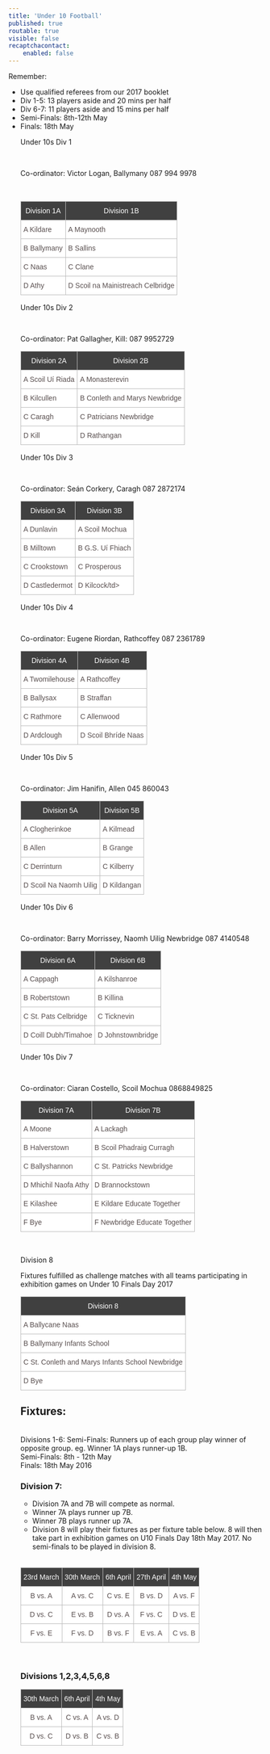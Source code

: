 ```yaml
---
title: 'Under 10 Football'
published: true
routable: true
visible: false
recaptchacontact:
    enabled: false
---
```


Remember:
<ul>
<li>Use qualified referees from our 2017 booklet</li>
<li>Div 1-5: 13 players aside and 20 mins per half</li>
<li>Div 6-7: 11 players aside and 15 mins per half</li>
<li>Semi-Finals: 8th-12th May</li>
<li>Finals: 18th May</li>
 

Under 10s Div 1
<html>
<br>

Co-ordinator: Victor Logan, Ballymany 087 994 9978

<br>
<table class="tg">
<tr>
<th class="tg-031e">Division 1A</th>
<th class="tg-031e">Division 1B</th>
</tr>
<tr>
<td class="tg-031e">A Kildare</td>
<td class="tg-031e">A Maynooth</td>
</tr>
<tr>
<td class="tg-031e">B Ballymany</td>
<td class="tg-031e">B Sallins</td>
</tr>
<tr>
<td class="tg-031e">C Naas</td>
<td class="tg-031e">C Clane</td>
</tr>
<tr>
<td class="tg-031e">D Athy</td>
<td class="tg-031e">D Scoil na Mainistreach Celbridge</td>
</tr>
</table>

Under 10s Div 2

<br>

 

Co-ordinator: Pat Gallagher, Kill: 087 9952729
<br>
<table class="tg">
<tr>
<th class="tg-031e">Division 2A</th>
<th class="tg-031e">Division 2B</th>
</tr>
<tr>
<td class="tg-031e">A Scoil Uí Riada</td>
<td class="tg-031e">A Monasterevin</td>
</tr>
<tr>
<td class="tg-031e">B Kilcullen</td>
<td class="tg-031e">B Conleth and Marys Newbridge</td>
</tr>
<tr>
<td class="tg-031e">C Caragh</td>
<td class="tg-031e">C Patricians Newbridge</td>
</tr>
<tr>
<td class="tg-031e">D Kill</td>
<td class="tg-031e">D Rathangan</td>
</tr>
</table>

Under 10s Div 3

<br>

 

Co-ordinator: Seán Corkery, Caragh 087 2872174
<br>
<table class="tg">
<tr>
<th class="tg-031e">Division 3A</th>
<th class="tg-031e">Division 3B</th>
</tr>
<tr>
<td class="tg-031e">A Dunlavin</td>
<td class="tg-031e">A Scoil Mochua</td>
</tr>
<tr>
<td class="tg-031e">B Milltown</td>
<td class="tg-031e">B G.S. Uí Fhiach</td>
</tr>
<tr>
<td class="tg-031e">C Crookstown</td>
<td class="tg-031e">C Prosperous</td>
</tr>
<tr>
<td class="tg-031e">D Castledermot</td>
<td class="tg-031e">D Kilcock/td>
</tr>
</table>

 

Under 10s Div 4

<br>

 

Co-ordinator: Eugene Riordan, Rathcoffey 087 2361789
<br>
<table class="tg">
<tr>
<th class="tg-031e">Division 4A</th>
<th class="tg-031e">Division 4B</th>
</tr>
<tr>
<td class="tg-031e">A Twomilehouse</td>
<td class="tg-031e">A Rathcoffey</td>
</tr>
<tr>
<td class="tg-031e">B Ballysax</td>
<td class="tg-031e">B Straffan</td>
</tr>
<tr>
<td class="tg-031e">C Rathmore</td>
<td class="tg-031e">C Allenwood</td>
</tr>
<tr>
<td class="tg-031e">D Ardclough</td>
<td class="tg-031e">D Scoil Bhríde Naas</td>
</tr>
</table>

Under 10s Div 5

<br>

 

Co-ordinator: Jim Hanifin, Allen 045 860043
<br>
<table class="tg">
<tr>
<th class="tg-031e">Division 5A</th>
<th class="tg-031e">Division 5B</th>
</tr>
<tr>
<td class="tg-031e">A Clogherinkoe</td>
<td class="tg-031e">A Kilmead</td>
</tr>
<tr>
<td class="tg-031e">B Allen</td>
<td class="tg-031e">B Grange</td>
</tr>
<tr>
<td class="tg-031e">C Derrinturn</td>
<td class="tg-031e">C Kilberry</td>
</tr>
<tr>
<td class="tg-031e">D Scoil Na Naomh Uilig</td>
<td class="tg-031e">D Kildangan</td>
</tr>
</table>

Under 10s Div 6

<br>

Co-ordinator: Barry Morrissey, Naomh Uilig Newbridge 087 4140548
<br>
<table class="tg">
<tr>
<th class="tg-031e">Division 6A</th>
<th class="tg-031e">Division 6B</th>
</tr>
<tr>
<td class="tg-031e">A Cappagh</td>
<td class="tg-031e">A Kilshanroe</td>
</tr>
<tr>
<td class="tg-031e">B Robertstown</td>
<td class="tg-031e">B Killina</td>
</tr>
<tr>
<td class="tg-031e">C St. Pats Celbridge</td>
<td class="tg-031e">C Ticknevin</td>
</tr>
<tr>
<td class="tg-031e">D Coill Dubh/Timahoe</td>
<td class="tg-031e">D Johnstownbridge</td>
</tr>
</table>

Under 10s Div 7

<br>

 

<p>Co-ordinator: Ciaran Costello, Scoil Mochua 0868849825</p>
<table class="tg">
<tr>
<th class="tg-031e">Division 7A</th>
<th class="tg-031e">Division 7B</th>

</tr>
<tr>
<td class="tg-031e">A Moone</td>
<td class="tg-031e">A Lackagh</td>

</tr>
<tr>
<td class="tg-031e">B Halverstown</td>
<td class="tg-031e">B Scoil Phadraig Curragh</td>

</tr>
<tr>
<td class="tg-031e">C Ballyshannon</td>
<td class="tg-031e">C St. Patricks Newbridge</td>

</tr>
<tr>
<td class="tg-031e">D Mhichil Naofa Athy</td>
<td class="tg-031e">D Brannockstown</td>
</tr>
<tr>
<td class="tg-031e">E Kilashee</td>
<td class="tg-031e">E Kildare Educate Together</td>
</tr>
<tr>
<td class="tg-031e">F Bye</td>
<td class="tg-031e">F Newbridge Educate Together</td>
</tr>

</table>
<br>

<p>Division 8</p>
<p>Fixtures fulfilled as challenge matches with all teams participating in exhibition games on Under 10 Finals Day 2017</p>
<table class="tg">
<tr>
<th class="tg-031e">Division 8</th>


</tr>
<tr>
<td class="tg-031e">A Ballycane Naas</td>
</tr>
<tr>
<td class="tg-031e">B Ballymany Infants School</td>
</tr>
<tr>
<td class="tg-031e">C St. Conleth and Marys Infants School Newbridge</td>
</tr>
<tr>
<td class="tg-031e">D Bye</td>
</tr>


</table>


<h2>Fixtures:</h2>
<br> 
Divisions 1-6: Semi-Finals: Runners up of each group play winner of opposite group. eg. Winner 1A plays runner-up 1B.
<br>
Semi-Finals: 8th - 12th May

<br>
Finals: 18th May 2016

<br>

<h3>Division 7:</h3>

<ul>
<li>Division 7A and 7B will compete as normal.</li>
<li>Winner 7A plays runner up 7B.</li>
<li>Winner 7B plays runner up 7A.</li>
<li>Division 8 will play their fixtures as per fixture table below. 8 will then take part in exhibition games on U10 Finals Day 18th May 2017. No semi-finals to be played in division 8.</li>
</ul> 
<br>

<table class="tg">
<tr>
<th class="tg-s6z2">23rd March</th>
<th class="tg-s6z2">30th March</th>
<th class="tg-s6z2">6th April</th>
<th class="tg-s6z2">27th April</th>
<th class="tg-s6z2">4th May</th>
</tr>
<tr>
<td class="tg-s6z2">B vs. A</td>
<td class="tg-s6z2">A vs. C</td>
<td class="tg-s6z2">C vs. E</td>
<td class="tg-s6z2">B vs. D</td>
<td class="tg-s6z2">A vs. F</td>
</tr>
<tr>
<td class="tg-s6z2">D vs. C</td>
<td class="tg-s6z2">E vs. B</td>
<td class="tg-s6z2">D vs. A</td>
<td class="tg-s6z2">F vs. C</td>
<td class="tg-s6z2">D vs. E</td>
</tr>
<tr>
<td class="tg-s6z2">F vs. E</td>
<td class="tg-s6z2">F vs. D</td>
<td class="tg-s6z2">B vs. F</td>
<td class="tg-s6z2">E vs. A</td>
<td class="tg-s6z2">C vs. B</td>
</tr>
</table>
<br>
<h3>Divisions 1,2,3,4,5,6,8</h3>
<style type="text/css">
.tg {border-collapse:collapse;border-spacing:0;border-color:#bbb;}
.tg td{font-family:Arial, sans-serif;font-size:14px;padding:10px 5px;border-style:solid;border-width:1px;overflow:hidden;word-break:normal;border-color:#bbb;color:#594F4F;background-color:#ffffff;}
.tg th{font-family:Arial, sans-serif;font-size:14px;font-weight:normal;padding:10px 5px;border-style:solid;border-width:1px;overflow:hidden;word-break:normal;border-color:#bbb;color:#ffffff
;background-color:#404040;}
.tg .tg-s6z2{text-align:center}
</style>
<table class="tg">
<tr>
<th class="tg-s6z2">30th March</th>
<th class="tg-s6z2">6th April</th>
<th class="tg-s6z2">4th May</th>
</tr>
<tr>
<td class="tg-s6z2">B vs. A</td>
<td class="tg-s6z2">C vs. A</td>
<td class="tg-s6z2">A vs. D</td>
</tr>
<tr>
<td class="tg-s6z2">D vs. C</td>
<td class="tg-s6z2">D vs. B</td>
<td class="tg-s6z2">C vs. B</td>
</tr>
</table>
</html>

 